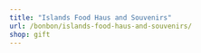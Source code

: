 ```yaml
---
title: "Islands Food Haus and Souvenirs"
url: /bonbon/islands-food-haus-and-souvenirs/
shop: gift
---
```

